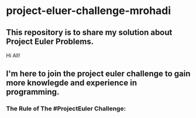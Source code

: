 # project-eluer-challenge-mrohadi
## This repository is to share my solution about Project Euler Problems.


Hi All!

I'm here to join the project euler challenge to gain more knowlegde and experience in programming.
----
### The Rule of The #ProjectEuler Challenge:
